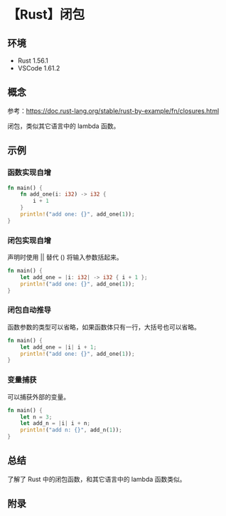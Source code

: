 # 【Rust】闭包

## 环境

- Rust 1.56.1
- VSCode 1.61.2

## 概念

参考：<https://doc.rust-lang.org/stable/rust-by-example/fn/closures.html>  

闭包，类似其它语言中的 lambda 函数。

## 示例

### 函数实现自增

```rust
fn main() {
    fn add_one(i: i32) -> i32 {
        i + 1
    }
    println!("add one: {}", add_one(1));
}
```

### 闭包实现自增

声明时使用 || 替代 () 将输入参数括起来。

```rust
fn main() {
    let add_one = |i: i32| -> i32 { i + 1 };
    println!("add one: {}", add_one(1));
}
```

### 闭包自动推导

函数参数的类型可以省略，如果函数体只有一行，大括号也可以省略。

```rust
fn main() {
    let add_one = |i| i + 1;
    println!("add one: {}", add_one(1));
}
```

### 变量捕获

可以捕获外部的变量。

```rust
fn main() {
    let n = 3;
    let add_n = |i| i + n;
    println!("add n: {}", add_n(1));
}
```

## 总结

了解了 Rust 中的闭包函数，和其它语言中的 lambda 函数类似。

## 附录
